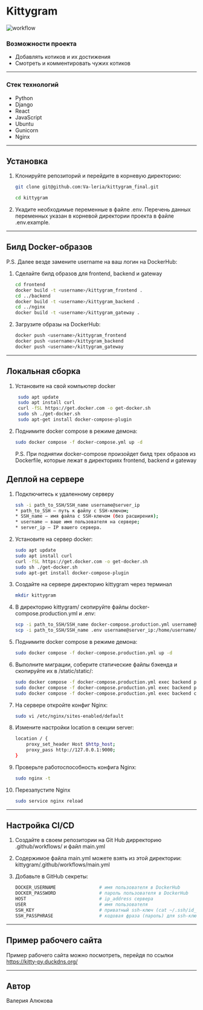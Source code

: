 # Kittygram
![workflow](https://github.com/Va-leria/kittygram_final/actions/workflows/main.yml/badge.svg)

### Возможности проекта
* Добавлять котиков и их достижения
* Смотреть и комментировать чужих котиков

___

### Стек технологий

* Python
* Django
* React
* JavaScript
* Ubuntu
* Gunicorn
* Nginx

---

## Установка 

1. Клонируйте репозиторий и перейдите в корневую директорию:

    ```bash
    git clone git@github.com:Va-leria/kittygram_final.git
    ```
    ```bash
    cd kittygram
    ```
2. Укадите необходимые переменные в файле .env. Перечень данных переменных указан в корневой директории проекта в файле .env.example.

___
## Билд Docker-образов

P.S. Далее везде замените username на ваш логин на DockerHub:

1.  Сделайте билд образов для frontend, backend и gateway

    ```bash
    cd frontend
    docker build -t <username>/kittygram_frontend .
    cd ../backend
    docker build -t <username>/kittygram_backend .
    cd ../nginx
    docker build -t <username>/kittygram_gateway . 
    ```

2. Загрузите образы на DockerHub:

    ```bash
    docker push <username>/kittygram_frontend
    docker push <username>/kittygram_backend
    docker push <username>/kittygram_gateway
    ```

___

## Локальная сборка

1. Установите на свой компьютер docker
   ```bash
    sudo apt update
    sudo apt install curl
    curl -fSL https://get.docker.com -o get-docker.sh
    sudo sh ./get-docker.sh
    sudo apt-get install docker-compose-plugin
    ```
2. Поднимите docker compose в режиме демона:

    ```bash
    sudo docker compose -f docker-compose.yml up -d
    ```
    P.S. При поднятии docker-compose произойдет билд трех образов из Dockerfile, которые лежат в директориях frontend, backend и gateway

## Деплой на сервере

1. Подключитесь к удаленному серверу

    ```bash
    ssh -i path_to_SSH/SSH_name username@server_ip
    * path_to_SSH — путь к файлу с SSH-ключом;
    * SSH_name — имя файла с SSH-ключом (без расширения);
    * username — ваше имя пользователя на сервере;
    * server_ip — IP вашего сервера.
    ```

2. Установите на сервер docker:

    ```bash
    sudo apt update
    sudo apt install curl
    curl -fSL https://get.docker.com -o get-docker.sh
    sudo sh ./get-docker.sh
    sudo apt-get install docker-compose-plugin
    ```
3. Создайте на сервере директорию kittygram через терминал

    ```bash
    mkdir kittygram
    ```
4. В директорию kittygram/ скопируйте файлы docker-compose.production.yml и .env:

    ```bash
    scp -i path_to_SSH/SSH_name docker-compose.production.yml username@server_ip:/home/username/kittygram/docker-compose.production.yml
    scp -i path_to_SSH/SSH_name .env username@server_ip:/home/username/kittygram/.env
    ```

5. Поднимите docker compose в режиме демона:

    ```bash
    sudo docker compose -f docker-compose.production.yml up -d
    ```

6. Выполните миграции, соберите статические файлы бэкенда и скопируйте их в /static/static/:

    ```bash
    sudo docker compose -f docker-compose.production.yml exec backend python manage.py migrate
    sudo docker compose -f docker-compose.production.yml exec backend python manage.py collectstatic
    sudo docker compose -f docker-compose.production.yml exec backend cp -r /app/collected_static/. /static/static/
    ```

7. На сервере откройте конфиг Nginx:

    ```bash
    sudo vi /etc/nginx/sites-enabled/default
    ```

8. Измените настройки location в секции server:

    ```bash
    location / {
        proxy_set_header Host $http_host;
        proxy_pass http://127.0.0.1:9000;
    }
    ```

9. Проверьте работоспособность конфига Nginx:

    ```bash
    sudo nginx -t
    ```

10. Перезапустите Nginx
    ```bash
    sudo service nginx reload
    ```

___
## Настройка CI/CD

1. Создайте в своем репозитории на Git Hub дирректорию .github/workflows/ и файл main.yml

2. Содержимое файла main.yml можете взять из этой директории: kittygram/.github/workflows/main.yml

3. Добавьте в GitHub секреты:

    ```bash
    DOCKER_USERNAME                # имя пользователя в DockerHub
    DOCKER_PASSWORD                # пароль пользователя в DockerHub
    HOST                           # ip_address сервера
    USER                           # имя пользователя
    SSH_KEY                        # приватный ssh-ключ (cat ~/.ssh/id_rsa)
    SSH_PASSPHRASE                 # кодовая фраза (пароль) для ssh-ключа
    ```
---
## Пример рабочего сайта
Пример рабочего сайта можно посмотреть, перейдя по ссылки https://kitty-py.duckdns.org/

---
## Автор
Валерия Алюкова
